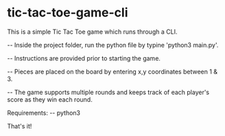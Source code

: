 # tic-tac-toe-game-cli
This is a simple Tic Tac Toe game which runs through a CLI.

-- Inside the project folder, run the python file by typine 'python3 main.py'.

-- Instructions are provided prior to starting the game.

-- Pieces are placed on the board by entering x,y coordinates between 1 & 3.

-- The game supports multiple rounds and keeps track of each player's score as they win each round.

Requirements:
-- python3

That's it!
